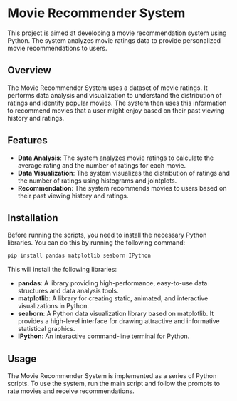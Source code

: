 # Movie Recommender System

This project is aimed at developing a movie recommendation system using Python. The system analyzes movie ratings data to provide personalized movie recommendations to users.

## Overview

The Movie Recommender System uses a dataset of movie ratings. It performs data analysis and visualization to understand the distribution of ratings and identify popular movies. The system then uses this information to recommend movies that a user might enjoy based on their past viewing history and ratings.

## Features

- **Data Analysis**: The system analyzes movie ratings to calculate the average rating and the number of ratings for each movie.
- **Data Visualization**: The system visualizes the distribution of ratings and the number of ratings using histograms and jointplots.
- **Recommendation**: The system recommends movies to users based on their past viewing history and ratings.

## Installation

Before running the scripts, you need to install the necessary Python libraries. You can do this by running the following command:

```bash
pip install pandas matplotlib seaborn IPython
```

This will install the following libraries:

- **pandas**: A library providing high-performance, easy-to-use data structures and data analysis tools.
- **matplotlib**: A library for creating static, animated, and interactive visualizations in Python.
- **seaborn**: A Python data visualization library based on matplotlib. It provides a high-level interface for drawing attractive and informative statistical graphics.
- **IPython**: An interactive command-line terminal for Python.

## Usage

The Movie Recommender System is implemented as a series of Python scripts. To use the system, run the main script and follow the prompts to rate movies and receive recommendations.